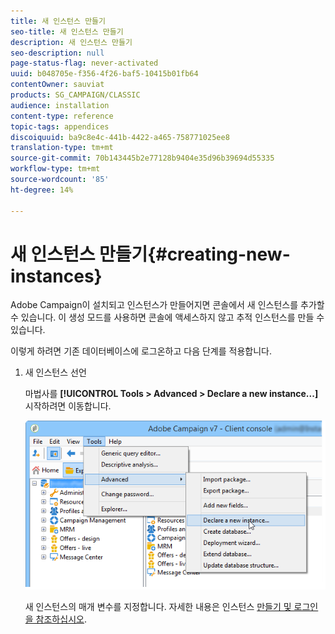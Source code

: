 ```yaml
---
title: 새 인스턴스 만들기
seo-title: 새 인스턴스 만들기
description: 새 인스턴스 만들기
seo-description: null
page-status-flag: never-activated
uuid: b048705e-f356-4f26-baf5-10415b01fb64
contentOwner: sauviat
products: SG_CAMPAIGN/CLASSIC
audience: installation
content-type: reference
topic-tags: appendices
discoiquuid: ba9c8e4c-441b-4422-a465-758771025ee8
translation-type: tm+mt
source-git-commit: 70b143445b2e77128b9404e35d96b39694d55335
workflow-type: tm+mt
source-wordcount: '85'
ht-degree: 14%

---
```



# 새 인스턴스 만들기{#creating-new-instances}

Adobe Campaign이 설치되고 인스턴스가 만들어지면 콘솔에서 새 인스턴스를 추가할 수 있습니다. 이 생성 모드를 사용하면 콘솔에 액세스하지 않고 추적 인스턴스를 만들 수 있습니다.

이렇게 하려면 기존 데이터베이스에 로그온하고 다음 단계를 적용합니다.

1. 새 인스턴스 선언

   마법사를 **[!UICONTROL Tools > Advanced > Declare a new instance...]** 시작하려면 이동합니다.

   ![](assets/s_ncs_install_declare_instance_menu.png)

   새 인스턴스의 매개 변수를 지정합니다. 자세한 내용은 인스턴스 [만들기 및 로그인을 참조하십시오](../../installation/using/creating-an-instance-and-logging-on.md).

